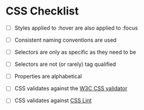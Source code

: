 # CSS Checklist



- [ ] Styles applied to :hover are also applied to :focus
- [ ] Consistent naming conventions are used
- [ ] Selectors are only as specific as they need to be
- [ ] Selectors are not (or rarely) tag qualified
- [ ] Properties are alphabetical

- [ ] CSS validates against the [W3C CSS validator](https://jigsaw.w3.org/css-validator/)
- [ ] CSS validates against [CSS Lint](http://csslint.net/)
